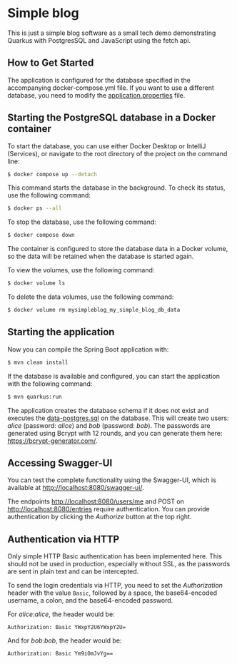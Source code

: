 # Simple blog

This is just a simple blog software as a small tech demo demonstrating Quarkus with PostgresSQL and
JavaScript using the fetch api.

## How to Get Started

The application is configured for the database specified in the accompanying docker-compose.yml file.
If you want to use a different database, you need to modify the
[application.properties](src/main/resources/application.properties) file.

## Starting the PostgreSQL database in a Docker container

To start the database, you can use either Docker Desktop or IntelliJ (Services), or navigate to the root directory of
the project on the command line:


```bash
$ docker compose up --detach
```

This command starts the database in the background. To check its status, use the following command:

```bash
$ docker ps --all
```

To stop the database, use the following command:

```bash
$ docker compose down
```

The container is configured to store the database data in a Docker volume, so the data will be retained when the
database is started again.

To view the volumes, use the following command:

```bash
$ docker volume ls
```

To delete the data volumes, use the following command:

```bash
$ docker volume rm mysimpleblog_my_simple_blog_db_data
```

## Starting the application

Now you can compile the Spring Boot application with:

```bash
$ mvn clean install
```

If the database is available and configured, you can start the application with the following command:

```bash
$ mvn quarkus:run
```

The application creates the database schema if it does not exist and executes the
[data-postgres.sql](src/main/resources/data-postgres.sql) on the database.
This will create two users: *alice* (password: *alice*) and *bob* (password: *bob*).
The passwords are generated using Bcrypt with 12 rounds, and
you can generate them here: <https://bcrypt-generator.com/>.


## Accessing Swagger-UI

You can test the complete functionality using the Swagger-UI, which is
available at <http://localhost:8080/swagger-ui/>.

The endpoints <http://localhost:8080/users/me> and POST on <http://localhost:8080/entries> require authentication.
You can provide authentication by clicking the *Authorize* button at the top right.

## Authentication via HTTP

Only simple HTTP Basic authentication has been implemented here. This should not be used in production,
especially without SSL, as the passwords are sent in plain text and can be intercepted.

To send the login credentials via HTTP, you need to set the *Authorization* header with the value `Basic`,
followed by a space, the base64-encoded username, a colon, and the base64-encoded password.

For *alice:alice*, the header would be:
```
Authorization: Basic YWxpY2U6YWxpY2U=
```

And for *bob:bob*, the header would be:
```
Authorization: Basic Ym9iOmJvYg==
```

